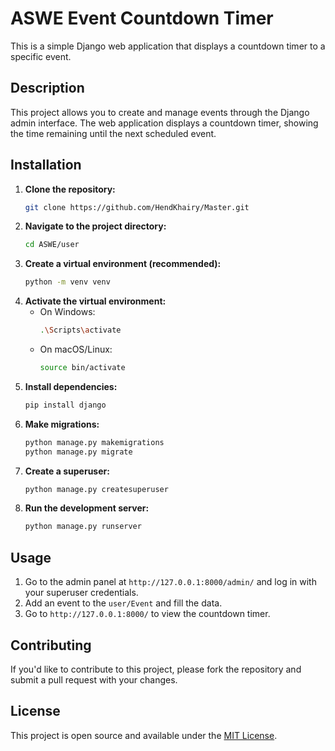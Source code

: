 
# ASWE Event Countdown Timer

This is a simple Django web application that displays a countdown timer to a specific event.

## Description

This project allows you to create and manage events through the Django admin interface.
The web application displays a countdown timer, showing the time remaining until the next scheduled event.

## Installation

1.  **Clone the repository:**
    ```bash
    git clone https://github.com/HendKhairy/Master.git
    ```
2.  **Navigate to the project directory:**
    ```bash
    cd ASWE/user
    ```
3.  **Create a virtual environment (recommended):**
    ```bash
    python -m venv venv
    ```
4.  **Activate the virtual environment:**
    *   On Windows:
        ```bash
        .\Scripts\activate
        ```
    *   On macOS/Linux:
        ```bash
        source bin/activate
        ```
5.  **Install dependencies:**
    ```bash
    pip install django
    ```
6.  **Make migrations:**
    ```bash
    python manage.py makemigrations
    python manage.py migrate
    ```
7.  **Create a superuser:**
    ```bash
    python manage.py createsuperuser
    ```
8.  **Run the development server:**
    ```bash
    python manage.py runserver
    ```

## Usage

1.  Go to the admin panel at `http://127.0.0.1:8000/admin/` and log in with your superuser credentials.
2.  Add an event to the `user/Event` and fill the data.
3.  Go to `http://127.0.0.1:8000/` to view the countdown timer.

## Contributing

If you'd like to contribute to this project, please fork the repository and submit a pull request with your changes.

## License

This project is open source and available under the [MIT License](https://opensource.org/license/mit/).
